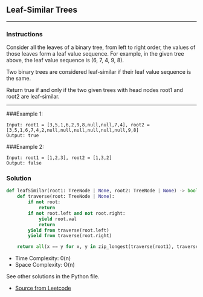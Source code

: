 ## Leaf-Similar Trees


---
### Instructions

Consider all the leaves of a binary tree, from left to right order, the values of those leaves form a leaf value sequence.
For example, in the given tree above, the leaf value sequence is (6, 7, 4, 9, 8).

Two binary trees are considered leaf-similar if their leaf value sequence is the same.

Return true if and only if the two given trees with head nodes root1 and root2 are leaf-similar.

 

---

###Example 1:
```
Input: root1 = [3,5,1,6,2,9,8,null,null,7,4], root2 = [3,5,1,6,7,4,2,null,null,null,null,null,null,9,8]
Output: true
```
###Example 2:
```
Input: root1 = [1,2,3], root2 = [1,3,2]
Output: false
```

### Solution

```py
def leafSimilar(root1: TreeNode | None, root2: TreeNode | None) -> bool:
    def traverse(root: TreeNode | None):
        if not root:
            return
        if not root.left and not root.right:
            yield root.val
            return
        yield from traverse(root.left)
        yield from traverse(root.right)

    return all(x == y for x, y in zip_longest(traverse(root1), traverse(root2)))

```

* Time Complexity: 0(n)
* Space Complexity: O(n)


See other solutions in the Python file.


* [Source from Leetcode](https://leetcode.com/problems/leaf-similar-trees/?envType=study-plan-v2&envId=leetcode-75)